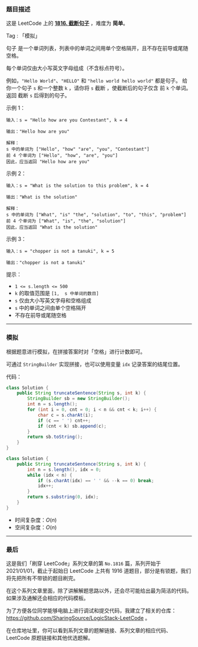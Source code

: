 ### 题目描述

这是 LeetCode 上的 **[1816. 截断句子](https://leetcode-cn.com/problems/truncate-sentence/solution/gong-shui-san-xie-jian-dan-zi-fu-chuan-m-l7gu/)** ，难度为 **简单**。

Tag : 「模拟」



句子 是一个单词列表，列表中的单词之间用单个空格隔开，且不存在前导或尾随空格。

每个单词仅由大小写英文字母组成（不含标点符号）。

例如，`"Hello World"`、`"HELLO"` 和 `"hello world hello world"` 都是句子。
给你一个句子 `s` 和一个整数 `k` ，请你将 `s` 截断 ，使截断后的句子仅含 前 `k` 个单词。返回 截断 `s` 后得到的句子。

示例 1：
```
输入：s = "Hello how are you Contestant", k = 4

输出："Hello how are you"

解释：
s 中的单词为 ["Hello", "how" "are", "you", "Contestant"]
前 4 个单词为 ["Hello", "how", "are", "you"]
因此，应当返回 "Hello how are you"
```
示例 2：
```
输入：s = "What is the solution to this problem", k = 4

输出："What is the solution"

解释：
s 中的单词为 ["What", "is" "the", "solution", "to", "this", "problem"]
前 4 个单词为 ["What", "is", "the", "solution"]
因此，应当返回 "What is the solution"
```
示例 3：
```
输入：s = "chopper is not a tanuki", k = 5

输出："chopper is not a tanuki"
```

提示：
* `1 <= s.length <= 500`
* `k` 的取值范围是 `[1,  s 中单词的数目]`
* `s` 仅由大小写英文字母和空格组成
* `s` 中的单词之间由单个空格隔开
* 不存在前导或尾随空格

---

### 模拟

根据题意进行模拟，在拼接答案时对「空格」进行计数即可。

可通过 `StringBuilder` 实现拼接，也可以使用变量 `idx` 记录答案的结尾位置。

代码：
```java
class Solution {
    public String truncateSentence(String s, int k) {
        StringBuilder sb = new StringBuilder();
        int n = s.length();
        for (int i = 0, cnt = 0; i < n && cnt < k; i++) {
            char c = s.charAt(i);
            if (c == ' ') cnt++;
            if (cnt < k) sb.append(c);
        }
        return sb.toString();
    }
}
```


```java
class Solution {
    public String truncateSentence(String s, int k) {
        int n = s.length(), idx = 0;
        while (idx < n) {
            if (s.charAt(idx) == ' ' && --k == 0) break;
            idx++;
        }
        return s.substring(0, idx);
    }
}
```
* 时间复杂度：$O(n)$
* 空间复杂度：$O(n)$

---

### 最后

这是我们「刷穿 LeetCode」系列文章的第 `No.1816` 篇，系列开始于 2021/01/01，截止于起始日 LeetCode 上共有 1916 道题目，部分是有锁题，我们将先把所有不带锁的题目刷完。

在这个系列文章里面，除了讲解解题思路以外，还会尽可能给出最为简洁的代码。如果涉及通解还会相应的代码模板。

为了方便各位同学能够电脑上进行调试和提交代码，我建立了相关的仓库：https://github.com/SharingSource/LogicStack-LeetCode 。

在仓库地址里，你可以看到系列文章的题解链接、系列文章的相应代码、LeetCode 原题链接和其他优选题解。

